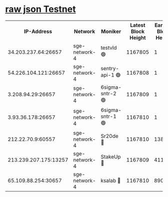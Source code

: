 
[raw json Testnet](https://rpc-check.sget.stavr.tech/sget/rpc-sget-result.json)
=


<table><tr><th>IP-Address</th><th>Network</th><th>Moniker</th><th>Latest Block Height</th><th>Earliest Block Height</th><th>Catching Up</th><th>Tx Index</th><th>Voting Power</th><th>Scan Time</th></tr><tr><td>34.203.237.64:26657</td><td>sge-network-4</td><td>testvld 🟢</td><td>1167805</td><td>1</td><td>False</td><td>on</td><td>0</td><td>2024-01-19T02:23:59.837144048UTC</td></tr><tr><td>54.226.104.121:26657</td><td>sge-network-4</td><td>sentry-api-1 🟢</td><td>1167808</td><td>1</td><td>False</td><td>on</td><td>0</td><td>2024-01-19T02:24:14.874677988UTC</td></tr><tr><td>3.208.94.29:26657</td><td>sge-network-4</td><td>6sigma-sntr-2 🟢</td><td>1167809</td><td>1</td><td>False</td><td>on</td><td>0</td><td>2024-01-19T02:24:25.081051497UTC</td></tr><tr><td>3.93.36.178:26657</td><td>sge-network-4</td><td>6sigma-sntr-1 🟢</td><td>1167810</td><td>1</td><td>False</td><td>on</td><td>0</td><td>2024-01-19T02:24:27.755163459UTC</td></tr><tr><td>212.22.70.9:60557</td><td>sge-network-4</td><td>Sr20de 🔴</td><td>1167810</td><td>138001</td><td>False</td><td>on</td><td>104</td><td>2024-01-19T02:24:30.608092351UTC</td></tr><tr><td>213.239.207.175:13257</td><td>sge-network-4</td><td>StakeUp 🔴</td><td>1167809</td><td>411001</td><td>False</td><td>off</td><td>100</td><td>2024-01-19T02:24:23.997784273UTC</td></tr><tr><td>65.109.88.254:30657</td><td>sge-network-4</td><td>ksalab 🔴</td><td>1167810</td><td>890001</td><td>False</td><td>off</td><td>1148</td><td>2024-01-19T02:24:28.115018277UTC</td></tr></table>
